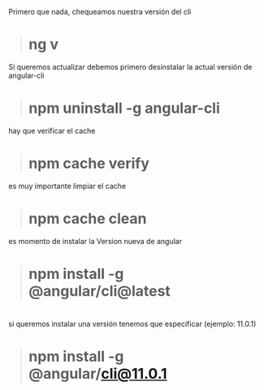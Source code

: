 
Primero que nada, chequeamos nuestra versión del cli 

 > # ng v 

Si queremos actualizar debemos primero desinstalar la actual versión de angular-cli
> #  npm uninstall -g angular-cli

hay que verificar el cache 
> # npm cache verify

es muy importante limpiar el cache
> #  npm cache clean
 
 es momento de instalar la Version nueva de angular

> # npm install -g @angular/cli@latest

# 

si queremos instalar una versión tenemos que específicar (ejemplo: 11.0.1)
> #  npm install -g @angular/cli@11.0.1
